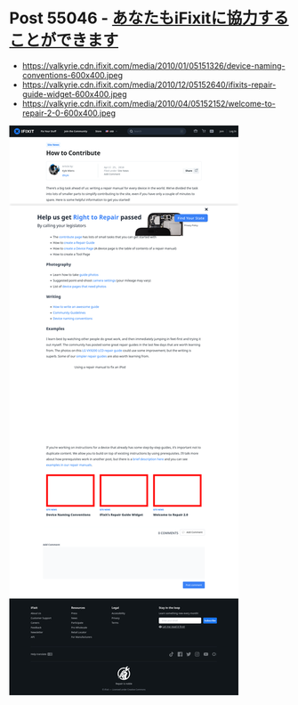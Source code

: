 # Post 55046 - [あなたもiFixitに協力することができます](https://www.ifixit.com/News/55046/%e3%81%82%e3%81%aa%e3%81%9f%e3%82%82ifixit%e3%81%ab%e5%8d%94%e5%8a%9b%e3%81%99%e3%82%8b%e3%81%93%e3%81%a8%e3%81%8c%e3%81%a7%e3%81%8d%e3%81%be%e3%81%99)

- https://valkyrie.cdn.ifixit.com/media/2010/01/05151326/device-naming-conventions-600x400.jpeg
- https://valkyrie.cdn.ifixit.com/media/2010/12/05152640/ifixits-repair-guide-widget-600x400.jpeg
- https://valkyrie.cdn.ifixit.com/media/2010/04/05152152/welcome-to-repair-2-0-600x400.jpeg

![screencap](screenshots/e67e1e68-0760-47a4-8a7c-fb0869a929b7.png)
